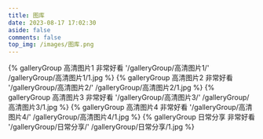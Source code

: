 ```yaml
---
title: 图库
date: 2023-08-17 17:02:30
aside: false
comments: false
top_img: /images/图库.png
---
```


<div class="gallery-group-main">
{% galleryGroup 高清图片1 非常好看 '/galleryGroup/高清图片1/' /galleryGroup/高清图片1/1.jpg %}
{% galleryGroup 高清图片2 非常好看 '/galleryGroup/高清图片2/' /galleryGroup/高清图片2/1.jpg %}
{% galleryGroup 高清图片3 非常好看 '/galleryGroup/高清图片3/' /galleryGroup/高清图片3/1.jpg %}
{% galleryGroup 高清图片4 非常好看 '/galleryGroup/高清图片4/' /galleryGroup/高清图片4/1.jpg %}
{% galleryGroup 日常分享 非常好看 '/galleryGroup/日常分享/' /galleryGroup/日常分享/1.jpg %}
</div>



